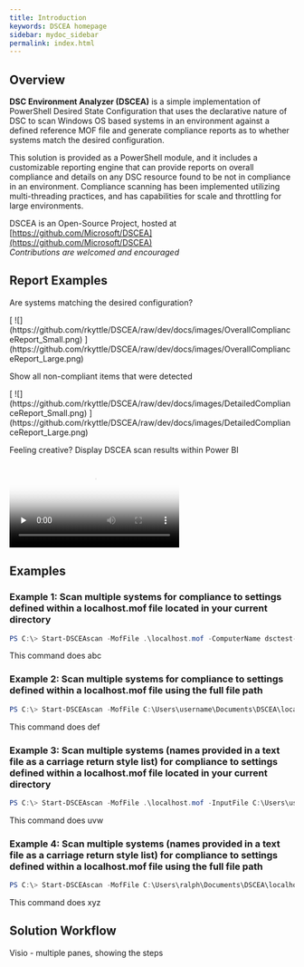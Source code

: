 ```yaml
---
title: Introduction
keywords: DSCEA homepage
sidebar: mydoc_sidebar
permalink: index.html
---
```


## Overview

**DSC Environment Analyzer (DSCEA)** is a simple implementation of PowerShell Desired State Configuration that uses the declarative nature of DSC to scan Windows OS based systems in an environment against a defined reference MOF file and generate compliance reports as to whether systems match the desired configuration.

This solution is provided as a PowerShell module, and it includes a customizable reporting engine that can provide reports on overall compliance and details on any DSC resource found to be not in compliance in an environment.  Compliance scanning has been implemented utilizing multi-threading practices, and has capabilities for scale and throttling for large environments.

DSCEA is an Open-Source Project, hosted at [https://github.com/Microsoft/DSCEA](https://github.com/Microsoft/DSCEA)
<br><i>Contributions are welcomed and encouraged</i>
 
## Report Examples
<p class="ImageTextHeaderFirst">Are systems matching the desired configuration?</p>
[ ![](https://github.com/rkyttle/DSCEA/raw/dev/docs/images/OverallComplianceReport_Small.png) ](https://github.com/rkyttle/DSCEA/raw/dev/docs/images/OverallComplianceReport_Large.png)

<p class="ImageTextHeader">Show all non-compliant items that were detected</p>
[ ![](https://github.com/rkyttle/DSCEA/raw/dev/docs/images/DetailedComplianceReport_Small.png) ](https://github.com/rkyttle/DSCEA/raw/dev/docs/images/DetailedComplianceReport_Large.png)

<p class="ImageTextHeader">Feeling creative? Display DSCEA scan results within Power BI</p>
<video class="tscplayer_inline" controls poster="https://rkyttle.github.io/DSCEA/mp4/HomePagePowerBIGIF_First_Frame.png" preload="none">
   <source src="https://rkyttle.github.io/DSCEA/mp4/HomePagePowerBIGIF.mp4" type="video/mp4">
   Your browser does not support the HTML video tag.
</video>

## Examples

### **Example 1: Scan multiple systems for compliance to settings defined within a localhost.mof file located in your current directory**
```powershell
PS C:\> Start-DSCEAscan -MofFile .\localhost.mof -ComputerName dsctest-1, dsctest-2, dsctest-3
```

This command does abc

### **Example 2: Scan multiple systems for compliance to settings defined within a localhost.mof file using the full file path**
```powershell
PS C:\> Start-DSCEAscan -MofFile C:\Users\username\Documents\DSCEA\localhost.mof -ComputerName dsctest-1, dsctest-2, dsctest-3
```

This command does def

### **Example 3: Scan multiple systems** (names provided in a text file as a carriage return style list) **for compliance to settings defined within a localhost.mof file located in your current directory**
```powershell
PS C:\> Start-DSCEAscan -MofFile .\localhost.mof -InputFile C:\Users\username\Documents\DSCEA\computers.txt
```

This command does uvw

### **Example 4: Scan multiple systems** (names provided in a text file as a carriage return style list) **for compliance to settings defined within a localhost.mof file using the full file path**
```powershell
PS C:\> Start-DSCEAscan -MofFile C:\Users\ralph\Documents\DSCEA\localhost.mof -InputFile C:\Users\username\Documents\DSCEA\computers.txt
```

This command does xyz

## Solution Workflow

Visio - multiple panes, showing the steps
